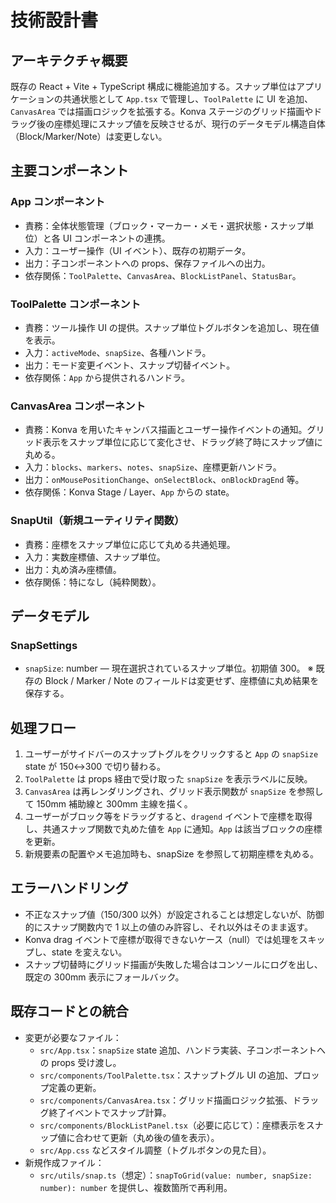 # 技術設計書

## アーキテクチャ概要
既存の React + Vite + TypeScript 構成に機能追加する。スナップ単位はアプリケーションの共通状態として `App.tsx` で管理し、`ToolPalette` に UI を追加、`CanvasArea` では描画ロジックを拡張する。Konva ステージのグリッド描画やドラッグ後の座標処理にスナップ値を反映させるが、現行のデータモデル構造自体（Block/Marker/Note）は変更しない。

## 主要コンポーネント
### App コンポーネント
- 責務：全体状態管理（ブロック・マーカー・メモ・選択状態・スナップ単位）と各 UI コンポーネントの連携。
- 入力：ユーザー操作（UI イベント）、既存の初期データ。
- 出力：子コンポーネントへの props、保存ファイルへの出力。
- 依存関係：`ToolPalette`、`CanvasArea`、`BlockListPanel`、`StatusBar`。

### ToolPalette コンポーネント
- 責務：ツール操作 UI の提供。スナップ単位トグルボタンを追加し、現在値を表示。
- 入力：`activeMode`、`snapSize`、各種ハンドラ。
- 出力：モード変更イベント、スナップ切替イベント。
- 依存関係：`App` から提供されるハンドラ。

### CanvasArea コンポーネント
- 責務：Konva を用いたキャンバス描画とユーザー操作イベントの通知。グリッド表示をスナップ単位に応じて変化させ、ドラッグ終了時にスナップ値に丸める。
- 入力：`blocks`、`markers`、`notes`、`snapSize`、座標更新ハンドラ。
- 出力：`onMousePositionChange`、`onSelectBlock`、`onBlockDragEnd` 等。
- 依存関係：Konva Stage / Layer、`App` からの state。

### SnapUtil（新規ユーティリティ関数）
- 責務：座標をスナップ単位に応じて丸める共通処理。
- 入力：実数座標値、スナップ単位。
- 出力：丸め済み座標値。
- 依存関係：特になし（純粋関数）。

## データモデル
### SnapSettings
- `snapSize`: number — 現在選択されているスナップ単位。初期値 300。
※ 既存の Block / Marker / Note のフィールドは変更せず、座標値に丸め結果を保存する。

## 処理フロー
1. ユーザーがサイドバーのスナップトグルをクリックすると `App` の `snapSize` state が 150↔300 で切り替わる。
2. `ToolPalette` は props 経由で受け取った `snapSize` を表示ラベルに反映。
3. `CanvasArea` は再レンダリングされ、グリッド表示関数が `snapSize` を参照して 150mm 補助線と 300mm 主線を描く。
4. ユーザーがブロック等をドラッグすると、`dragend` イベントで座標を取得し、共通スナップ関数で丸めた値を `App` に通知。`App` は該当ブロックの座標を更新。
5. 新規要素の配置やメモ追加時も、snapSize を参照して初期座標を丸める。

## エラーハンドリング
- 不正なスナップ値（150/300 以外）が設定されることは想定しないが、防御的にスナップ関数内で 1 以上の値のみ許容し、それ以外はそのまま返す。
- Konva drag イベントで座標が取得できないケース（null）では処理をスキップし、state を変えない。
- スナップ切替時にグリッド描画が失敗した場合はコンソールにログを出し、既定の 300mm 表示にフォールバック。

## 既存コードとの統合
- 変更が必要なファイル：
  - `src/App.tsx`：`snapSize` state 追加、ハンドラ実装、子コンポーネントへの props 受け渡し。
  - `src/components/ToolPalette.tsx`：スナップトグル UI の追加、プロップ定義の更新。
  - `src/components/CanvasArea.tsx`：グリッド描画ロジック拡張、ドラッグ終了イベントでスナップ計算。
  - `src/components/BlockListPanel.tsx`（必要に応じて）：座標表示をスナップ値に合わせて更新（丸め後の値を表示）。
  - `src/App.css` などスタイル調整（トグルボタンの見た目）。
- 新規作成ファイル：
  - `src/utils/snap.ts`（想定）：`snapToGrid(value: number, snapSize: number): number` を提供し、複数箇所で再利用。
